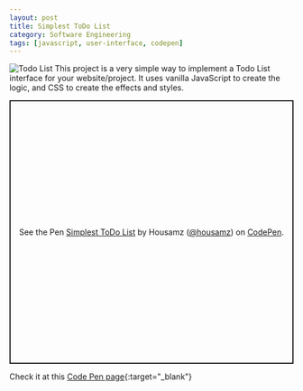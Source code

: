 ```yaml
---
layout: post
title: Simplest ToDo List
category: Software Engineering
tags: [javascript, user-interface, codepen]
---
```


![Todo List]({{site.images_url}}2019/11/todo-thumb.png)
This project is a very simple way to implement a Todo List interface for your website/project.
It uses vanilla JavaScript to create the logic, and CSS to create the effects and styles.

<p class="codepen" data-height="465" data-theme-id="default" data-default-tab="js,result" data-user="housamz" data-slug-hash="rrmeeE" style="height: 467px; box-sizing: border-box; display: flex; align-items: center; justify-content: center; border: 2px solid; margin: 1em 0; padding: 1em;" data-pen-title="Simplest ToDo List">
  <span>See the Pen <a href="https://codepen.io/housamz/pen/rrmeeE">
  Simplest ToDo List</a> by Housamz (<a href="https://codepen.io/housamz">@housamz</a>)
  on <a href="https://codepen.io">CodePen</a>.</span>
</p>
<script async src="https://static.codepen.io/assets/embed/ei.js"></script>
  
Check it at this [Code Pen page](https://codepen.io/housamz/pen/rrmeeE){:target="_blank"}